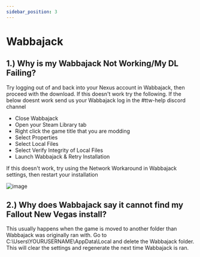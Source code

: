 ```yaml
---
sidebar_position: 3
---
```


# Wabbajack

## **1.) Why is my Wabbajack Not Working/My DL Failing?**

Try logging out of and back into your Nexus account in Wabbajack, then proceed with the download. If this doesn't work try the following. If the below doesnt work  send us your Wabbajack log in the #ttw-help discord channel

- Close Wabbajack
- Open your Steam Library tab
- Right click the game title that you are modding
- Select Properties
- Select Local Files
- Select Verify Integrity of Local Files
- Launch Wabbajack & Retry Installation

If this doesn't work, try using the Network Workaround in Wabbajack settings, then restart your installation

![image](https://user-images.githubusercontent.com/112358568/210460381-6a33efbd-5dca-43e4-bfda-45c89f5795eb.png)

## **2.) Why does Wabbajack say it cannot find my Fallout New Vegas install?**

This usually happens when the game is moved to another folder than Wabbajack was originally ran with. Go to C:\Users\YOURUSERNAME\AppData\Local and delete the Wabbajack folder. This will clear the settings and regenerate the next time Wabbajack is ran.

